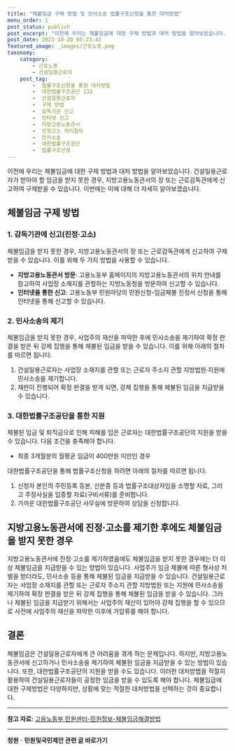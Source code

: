```yaml
---
title: "체불임금 구제 방법 및 민사소송 법률구조신청을 통한 대처방법"
menu_order: 1
post_status: publish
post_excerpt: "이전에 우리는 체불임금에 대한 구제 방법과 대처 방법을 알아보았습니다. 건설일용근로자가 받아야 할 임금을 받지 못한 경우, 지방고용노동관서의 장 또는 근로감독관에게 신고하여 구제받을 수 있습니다. 이번에는 이에 대해 더 자세히 알아보겠습니다."
post_date: 2023-10-20 05:23:42
featured_image: _images/근로노동.png
taxonomy:
    category:
        - 근로노동
        - 건설일용근로자
    post_tag:
        -  법률구조신청을 통한 대처방법
        -  대한법률구조공단 132
        -  건설일용근로자
        -  구제 방법
        -  감독기관 신고
        -  인터넷 신고
        -  지방고용노동관서
        -  진정고소 처리절차
        -  민사소송
        -  대한법률구조공단
        -  법률구조신청
---
```



이전에 우리는 체불임금에 대한 구제 방법과 대처 방법을 알아보았습니다. 건설일용근로자가 받아야 할 임금을 받지 못한 경우, 지방고용노동관서의 장 또는 근로감독관에게 신고하여 구제받을 수 있습니다. 이번에는 이에 대해 더 자세히 알아보겠습니다.

## 체불임금 구제 방법

### 1. 감독기관에 신고(진정·고소)
체불임금을 받지 못한 경우, 지방고용노동관서의 장 또는 근로감독관에게 신고하여 구제받을 수 있습니다. 이를 위해 두 가지 방법을 사용할 수 있습니다.

- **지방고용노동관서 방문**: 고용노동부 홈페이지의 지방고용노동관서의 위치 안내를 참고하여 사업장 소재지를 관할하는 지방노동청을 방문하여 신고할 수 있습니다.
- **인터넷을 통한 신고**: 고용노동부 민원마당의 민원신청-임금체불 진정서 신청을 통해 인터넷을 통해 신고할 수 있습니다.

### 2. 민사소송의 제기
체불임금을 받지 못한 경우, 사업주의 재산을 파악한 후에 민사소송을 제기하여 확정 판결을 받은 뒤 강제 집행을 통해 체불된 임금을 받을 수 있습니다. 이를 위해 아래의 절차를 따르면 됩니다.

1. 건설일용근로자는 사업장 소재지를 관할 또는 근로자 주소지 관할 지방법원·지원에 민사소송을 제기합니다.
2. 재판이 진행되어 확정 판결을 받게 되면, 강제 집행을 통해 체불된 임금을 지급받을 수 있습니다.

### 3. 대한법률구조공단을 통한 지원
체불된 임금 및 퇴직금으로 인해 피해를 입은 근로자는 대한법률구조공단의 지원을 받을 수 있습니다. 다음 조건을 충족해야 합니다.

- 최종 3개월분의 월평균 임금이 400만원 미만인 경우

대한법률구조공단을 통해 법률구조신청을 하려면 아래의 절차를 따르면 됩니다.

1. 신청자 본인의 주민등록 등본, 신분증 등과 법률구조대상자임을 소명할 자료, 그리고 주장사실을 입증할 자료(구비서류)를 준비합니다.
2. 가까운 대한법률구조공단 사무실에 방문하여 상담을 신청합니다.

## 지방고용노동관서에 진정·고소를 제기한 후에도 체불임금을 받지 못한 경우

지방고용노동관서에 진정·고소를 제기하였음에도 체불임금을 받지 못한 경우에는 더 이상 체불임금을 지급받을 수 있는 방법이 있습니다. 사업주가 임금 체불에 따른 형사상 처벌을 받더라도, 민사소송 등을 통해 체불된 임금을 지급받을 수 있습니다. 건설일용근로자는 사업장 소재지를 관할 또는 근로자 주소지 관할 지방법원 또는 지원에 민사소송을 제기하여 확정 판결을 받은 뒤 강제 집행을 통해 체불된 임금을 받을 수 있습니다. 그러나 체불된 임금을 지급받기 위해서는 사업주의 재산이 있어야 강제 집행을 할 수 있으므로 사전에 사업주의 재산을 파악한 이후에 가압류를 해야 합니다.

## 결론

체불임금은 건설일용근로자에게 큰 어려움을 겪게 하는 문제입니다. 하지만, 지방고용노동관서에 신고하거나 민사소송을 제기하여 체불된 임금을 지급받을 수 있는 방법이 있습니다. 또한, 대한법률구조공단의 지원을 받을 수도 있습니다. 이러한 대처방법을 적절히 활용하여 건설일용근로자들이 공정한 임금을 받을 수 있도록 해야 합니다. 체불임금에 대한 구제방법은 다양하지만, 상황에 맞는 적절한 대처방법을 선택하는 것이 중요합니다.

---

**참고 자료:** [고용노동부 민원센터-민원정보-체불임금해결방법](https://www.moel.go.kr/mp/information/bul/infobulDetail.do?bbs_seq=2020080000000000000000057&category_code=bul0080000000&bbs_code=1000000000000&mode_yn=Y&tab_yn=N&cur_page=1)
<!-- wp:separator -->
<hr class="wp-block-separator has-alpha-channel-opacity"/>
<!-- /wp:separator -->

<!-- wp:group {"backgroundColor":"base","layout":{"type":"constrained"}} -->
<div class="wp-block-group has-base-background-color has-background"><!-- wp:paragraph {"align":"center","fontSize":"medium"} -->
<p class="has-text-align-center has-large-font-size"><strong>청원ㆍ민원및국민제안 관련 글 바로가기</strong></p>
<!-- /wp:paragraph -->


<!-- wp:latest-posts
{"categories":[{"id":7340,"count":19,"description":"","link":"https://uknowlaw.com/category/%ec%b2%ad%ec%9b%90%e3%86%8d%eb%af%bc%ec%9b%90%eb%b0%8f%ea%b5%ad%eb%af%bc%ec%a0%9c%ec%95%88/","name":"청원ㆍ민원및국민제안","slug":"청원ㆍ민원및국민제안","taxonomy":"category","parent":0,"meta":[],"_links":{"self":[{"href":"https://uknowlaw.com/wp-json/wp/v2/categories/7340"}],"collection":[{"href":"https://uknowlaw.com/wp-json/wp/v2/categories"}],"about":[{"href":"https://uknowlaw.com/wp-json/wp/v2/taxonomies/category"}],"wp:post_type":[{"href":"https://uknowlaw.com/wp-json/wp/v2/posts?categories=7340"}],"curies":[{"name":"wp","href":"https://api.w.org/{rel}","templated":true}]}}],"postsToShow":100,"excerptLength":28,"postLayout":"grid","columns":2,"featuredImageAlign":"left","featuredImageSizeSlug":"large","fontSize":"small"} /--></div>
<!-- /wp:group -->